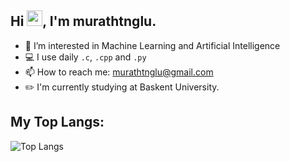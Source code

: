 ## Hi <img src="https://media.giphy.com/media/hvRJCLFzcasrR4ia7z/giphy.gif" width="25" height="25">, I'm murathtnglu.
- 👀 I’m interested in Machine Learning and Artificial Intelligence
- 💻 I use daily ```.c```, ```.cpp``` and ```.py```
- 📫 How to reach me: murathtnglu@gmail.com
- ✏️ I'm currently studying at Baskent University.

## My Top Langs:
![Top Langs](https://github-readme-stats.vercel.app/api/top-langs/?username=murathtnglu&layout=compact&theme=tokyonight)





<!---
murathtnglu/murathtnglu is a ✨ special ✨ repository because its `README.md` (this file) appears on your GitHub profile.
You can click the Preview link to take a look at your changes.
--->
